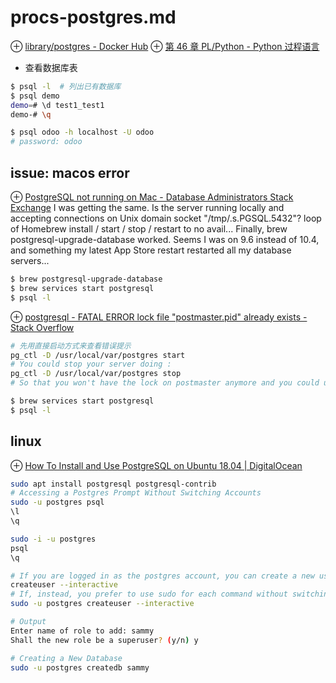 # procs-postgres.md
⊕ [library/postgres - Docker Hub](https://hub.docker.com/_/postgres/)
⊕ [第 46 章 PL/Python - Python 过程语言](http://www.postgres.cn/docs/11/plpython.html)

+ 查看数据库表

```sh
$ psql -l  # 列出已有数据库
$ psql demo
demo=# \d test1_test1
demo-# \q
```
```sh
$ psql odoo -h localhost -U odoo
# password: odoo
```

## issue: macos error
⊕ [PostgreSQL not running on Mac - Database Administrators Stack Exchange](https://dba.stackexchange.com/questions/75214/postgresql-not-running-on-mac)
    I was getting the same. Is the server running locally and accepting connections on Unix domain socket "/tmp/.s.PGSQL.5432"? 
    loop of Homebrew install / start / stop / restart to no avail...
    Finally, brew postgresql-upgrade-database worked.
    Seems I was on 9.6 instead of 10.4, and something my latest App Store restart restarted all my database servers...

```sh
$ brew postgresql-upgrade-database
$ brew services start postgresql
$ psql -l
```

⊕ [postgresql - FATAL ERROR lock file "postmaster.pid" already exists - Stack Overflow](https://stackoverflow.com/questions/36436120/fatal-error-lock-file-postmaster-pid-already-exists)

```sh
# 先用直接启动方式来查看错误提示
pg_ctl -D /usr/local/var/postgres start
# You could stop your server doing :
pg_ctl -D /usr/local/var/postgres stop
# So that you won't have the lock on postmaster anymore and you could use your command to start it again.

$ brew services start postgresql
$ psql -l
```

## linux
⊕ [How To Install and Use PostgreSQL on Ubuntu 18.04 | DigitalOcean](https://www.digitalocean.com/community/tutorials/how-to-install-and-use-postgresql-on-ubuntu-18-04)

```sh
sudo apt install postgresql postgresql-contrib
# Accessing a Postgres Prompt Without Switching Accounts
sudo -u postgres psql
\l
\q
```
```sh
sudo -i -u postgres
psql
\q

# If you are logged in as the postgres account, you can create a new user by typing:
createuser --interactive
# If, instead, you prefer to use sudo for each command without switching from your normal account, type:
sudo -u postgres createuser --interactive

# Output
Enter name of role to add: sammy
Shall the new role be a superuser? (y/n) y

# Creating a New Database
sudo -u postgres createdb sammy
```


